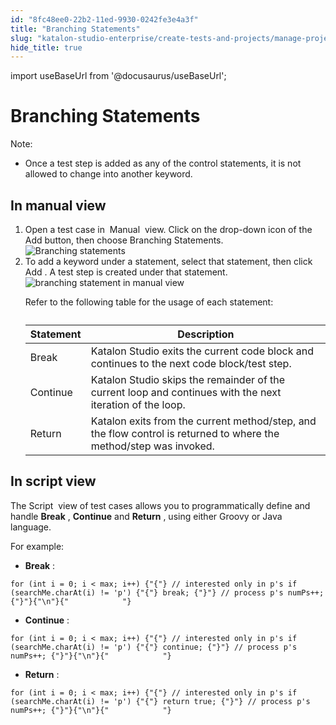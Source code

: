 ```yaml
---
id: "8fc48ee0-22b2-11ed-9930-0242fe3e4a3f"
title: "Branching Statements"
slug: "katalon-studio-enterprise/create-tests-and-projects/manage-projects/statements/branching-statements"
hide_title: true
---
```

import useBaseUrl from '@docusaurus/useBaseUrl';


# <a id="concept-5160" class="anchor_top_offset"/><a id="ariaid-title1" class="anchor_top_offset"/>Branching Statements

<div xmlns="http://www.w3.org/1999/xhtml" className="p"><div className="note note note_note"><span className="note__title">Note:</span> <ul className="ul"><li className="li"><p className="p">Once a test step is added as any of the control statements, it is not allowed to change into another keyword.</p></li></ul></div></div>

## <a id="task-9176" class="anchor_top_offset"/>In manual view

<ol xmlns="http://www.w3.org/1999/xhtml" className="ol steps"><li className="li step stepexpand"><span className="ph cmd">Open a test case in&nbsp; <span className="ph uicontrol">Manual</span> &nbsp;view. Click on the drop-down icon of the <span className="ph uicontrol">Add</span> button, then choose <span className="ph uicontrol">Branching Statements</span>.</span><div className="itemgroup info"><img className="image" width={500} src={useBaseUrl("/8fdb9950-22b2-11ed-9930-0242fe3e4a3f.png")} alt="Branching statements" /></div></li><li className="li step stepexpand"><span className="ph cmd">To add a keyword under a statement, select that statement, then click <span className="ph uicontrol">Add</span> . A test step is created under that statement. </span><div className="itemgroup info"><img className="image" width={600} src={useBaseUrl("/8fdd6e10-22b2-11ed-9930-0242fe3e4a3f.png")} alt="branching statement in manual view" /><p className="p">Refer to the following table for the usage of each statement:</p></div><div className="itemgroup info"><table className="table"><caption /><colgroup><col /><col /></colgroup><thead className="thead"><tr className><th className="entry anchor_top_offset" id="task-9176__entry__1">Statement</th><th className="entry anchor_top_offset" id="task-9176__entry__2">Description</th></tr></thead><tbody className="tbody"><tr className><td className="entry" headers="task-9176__entry__1 task-9176__entry__2 ">Break</td><td className="entry" headers="task-9176__entry__1 task-9176__entry__2 "><span className="ph">Katalon Studio</span> exits the current code block and continues to the next code block/test step.</td></tr><tr className><td className="entry" headers="task-9176__entry__1 task-9176__entry__2 ">Continue</td><td className="entry" headers="task-9176__entry__1 task-9176__entry__2 "><span className="ph">Katalon Studio</span> skips the remainder of the current loop and continues with the next iteration of the loop.</td></tr><tr className><td className="entry" headers="task-9176__entry__1 task-9176__entry__2 ">Return</td><td className="entry" headers="task-9176__entry__1 task-9176__entry__2 ">Katalon exits from the current method/step, and the flow control is returned to where the method/step was invoked.</td></tr></tbody></table></div></li></ol> 

## <a id="concept-801" class="anchor_top_offset"/>In script view

            
<p xmlns="http://www.w3.org/1999/xhtml" className="p"> The <span className="ph uicontrol">Script</span> &nbsp;view of test cases allows you to programmatically define and handle <strong className="ph b">Break</strong> , <strong className="ph b">Continue</strong> and <strong className="ph b">Return</strong> , using either Groovy or Java language.&nbsp; </p> 
            
<p xmlns="http://www.w3.org/1999/xhtml" className="p">For example:</p> 
            
<ul xmlns="http://www.w3.org/1999/xhtml" className="ul"><li className="li"><strong className="ph b">Break</strong> : </li></ul> 
            
<pre xmlns="http://www.w3.org/1999/xhtml" className="pre codeblock"><code>for (int i = 0; i &lt; max; i++) {"{"} // interested only in p's if (searchMe.charAt(i) != 'p') {"{"} break; {"}"} // process p's numPs++; {"}"}{"\n"}{"            "}</code></pre> 
            
<ul xmlns="http://www.w3.org/1999/xhtml" className="ul"><li className="li"><strong className="ph b">Continue</strong> : </li></ul> 
            
<pre xmlns="http://www.w3.org/1999/xhtml" className="pre codeblock"><code>for (int i = 0; i &lt; max; i++) {"{"} // interested only in p's if (searchMe.charAt(i) != 'p') {"{"} continue; {"}"} // process p's numPs++; {"}"}{"\n"}{"            "}</code></pre> 
            
<ul xmlns="http://www.w3.org/1999/xhtml" className="ul"><li className="li"><strong className="ph b">Return</strong> : </li></ul> 
            
<pre xmlns="http://www.w3.org/1999/xhtml" className="pre codeblock"><code>for (int i = 0; i &lt; max; i++) {"{"} // interested only in p's if (searchMe.charAt(i) != 'p') {"{"} return true; {"}"} // process p's numPs++; {"}"}{"\n"}{"            "}</code></pre> 
